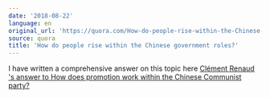 ```yaml
---
date: '2018-08-22'
language: en
original_url: 'https://quora.com/How-do-people-rise-within-the-Chinese-government-roles/answer/Clément-Renaud'
source: quora
title: 'How do people rise within the Chinese government roles?'
---
```


I have written a comprehensive answer on this topic here [Clément
Renaud 's answer to How does promotion work within the Chinese Communist
party?](http://quora.com/How-does-promotion-work-within-the-Chinese-Communist-party/answer/Cl%C3%A9ment-Renaud)
